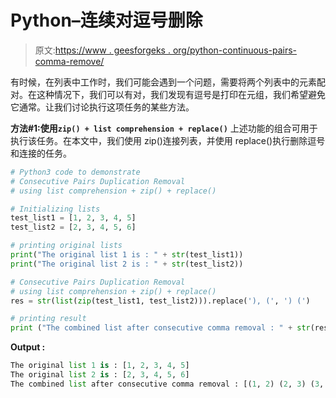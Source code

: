 # Python–连续对逗号删除

> 原文:[https://www . geesforgeks . org/python-continuous-pairs-comma-remove/](https://www.geeksforgeeks.org/python-consecutive-pairs-comma-removal/)

有时候，在列表中工作时，我们可能会遇到一个问题，需要将两个列表中的元素配对。在这种情况下，我们可以有对，我们发现有逗号是打印在元组，我们希望避免它通常。让我们讨论执行这项任务的某些方法。

**方法#1:使用`zip() + list comprehension + replace()`**
上述功能的组合可用于执行该任务。在本文中，我们使用 zip()连接列表，并使用 replace()执行删除逗号和连接的任务。

```py
# Python3 code to demonstrate 
# Consecutive Pairs Duplication Removal
# using list comprehension + zip() + replace()

# Initializing lists
test_list1 = [1, 2, 3, 4, 5]
test_list2 = [2, 3, 4, 5, 6]

# printing original lists
print("The original list 1 is : " + str(test_list1))
print("The original list 2 is : " + str(test_list2))

# Consecutive Pairs Duplication Removal
# using list comprehension + zip() + replace()
res = str(list(zip(test_list1, test_list2))).replace('), (', ') (')

# printing result 
print ("The combined list after consecutive comma removal : " + str(res))
```

**Output :**

```py
The original list 1 is : [1, 2, 3, 4, 5]
The original list 2 is : [2, 3, 4, 5, 6]
The combined list after consecutive comma removal : [(1, 2) (2, 3) (3, 4) (4, 5) (5, 6)]

```
